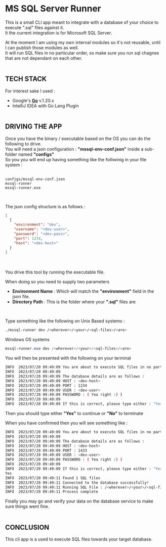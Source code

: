 # MS SQL Server Runner

This is a small CLI app meant to integrate with a database of your choice to execute ".sql" files against it.<br/>
It the current integration is for Microsoft SQL Server.<br/>

At the moment I am using my own internal modules so it's not reusable, until I can publish those modules as well.<br/>
It will run SQL files in no particular order, so make sure you run sql chagnes that are not dependant on each other.<br/><br/>

## TECH STACK

For interest sake I used :

* Google's **[Go](https://go.dev/)** v.1.20.x
* IntelliJ IDEA with Go Lang Plugin<br/><br/>

## DRIVING THE APP

Once you have the binary / executable based on the OS you can do the following to drive.<br/>
You will need a json configuration : **"mssql-env-conf.json"** inside a sub-folder named **"configs"**<br/>
So you you will end up having something like the folliwinig in your file system :<br/><br/>

```plaintext
configs/mssql-env-conf.json
mssql-runner
mssql-runner.exe
```
<br/>

The json config structure is as follows :

```json
[
  {
    "environment": "dev",
    "username": "<dev-user>",
    "password": "<dev-pass>",
    "port": 1234,
    "host": "<dev-host>"
  }
]
```
<br/><br/>
You drive this tool by running the executable file.

When doing so you need to supply two parameters

* **Environment Name** : Which will match the **"environment"** field in the json file.
* **Directory Path** : This is the folder where your **".sql"** files are

<br/>

Type something like the following on Unix Based systems :

```bash
./mssql-runner dev /<wherever>/<your>/<sql-files>/<are>
```

Windows OS systems

```powershell
mssql-runner.exe dev /<wherever>/<your>/<sql-files>/<are>
```




You will then be presented with the following on your terminal

```bash
INFO  2023/07/20 09:49:09 You are about to execute SQL files in no particular order towards the : [ dev ] environment
INFO  2023/07/20 09:49:09
INFO  2023/07/20 09:49:09 The database details are as follows :
INFO  2023/07/20 09:49:09 HOST : <dev-host>
INFO  2023/07/20 09:49:09 PORT : 1234
INFO  2023/07/20 09:49:09 USER : <dev-user>
INFO  2023/07/20 09:49:09 PASSWORD : ( Yea right :) )
INFO  2023/07/20 09:49:09
INFO  2023/07/20 09:49:09 If this is correct, please type either : "Yes" to continue or "No" to stop the process.
```





Then you should type either **"Yes"** to continue or **"No"** to terminate

When you have confirmed then you will see something like :

```bash
INFO  2023/07/20 09:49:09 You are about to execute SQL files in no particular order towards the : [ dev ] environment
INFO  2023/07/20 09:49:09
INFO  2023/07/20 09:49:09 The database details are as follows :
INFO  2023/07/20 09:49:09 HOST : <dev-host>
INFO  2023/07/20 09:49:09 PORT : 1433
INFO  2023/07/20 09:49:09 USER : <dev-user>
INFO  2023/07/20 09:49:09 PASSWORD : ( Yea right :) )
INFO  2023/07/20 09:49:09
INFO  2023/07/20 09:49:09 If this is correct, please type either : "Yes" to continue or "No" to stop the process.
Yes
INFO  2023/07/20 09:49:11 Found 1 SQL files
INFO  2023/07/20 09:49:11 Connected to the database successfully!
INFO  2023/07/20 09:49:11 Running SQL File : /<wherever>/<your>/<sql-files>/create-person-tables.sql
INFO  2023/07/20 09:49:11 Process complete
```


Finally you may go and verify your data on the database service to make sure things went fine.<br/><br/>

## CONCLUSION
This cli app is a used to execute SQL files towards your target database. 